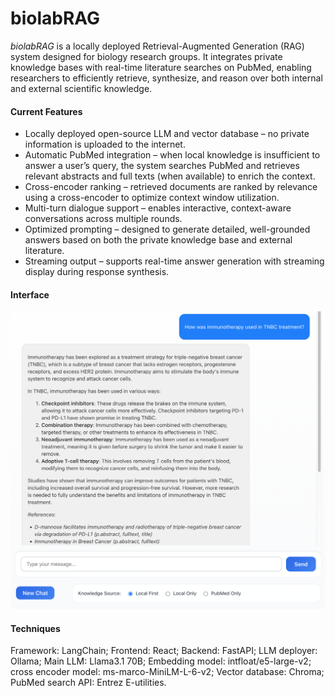 # biolabRAG
*biolabRAG* is a locally deployed Retrieval-Augmented Generation (RAG) system designed for biology research groups. It integrates private knowledge bases with real-time literature searches on PubMed, enabling researchers to efficiently retrieve, synthesize, and reason over both internal and external scientific knowledge.

#### Current Features
* Locally deployed open-source LLM and vector database – no private information is uploaded to the internet.
* Automatic PubMed integration – when local knowledge is insufficient to answer a user’s query, the system searches PubMed and retrieves relevant abstracts and full texts (when available) to enrich the context.
* Cross-encoder ranking – retrieved documents are ranked by relevance using a cross-encoder to optimize context window utilization.
* Multi-turn dialogue support – enables interactive, context-aware conversations across multiple rounds.
* Optimized prompting – designed to generate detailed, well-grounded answers based on both the private knowledge base and external literature.
* Streaming output – supports real-time answer generation with streaming display during response synthesis.

#### Interface
![](extdata/chart/example.png)

#### Techniques
Framework: LangChain; Frontend: React; Backend: FastAPI; LLM deployer: Ollama; Main LLM: Llama3.1 70B; Embedding model: intfloat/e5-large-v2; cross encoder model: ms-marco-MiniLM-L-6-v2; Vector database: Chroma; PubMed search API: Entrez E-utilities.
